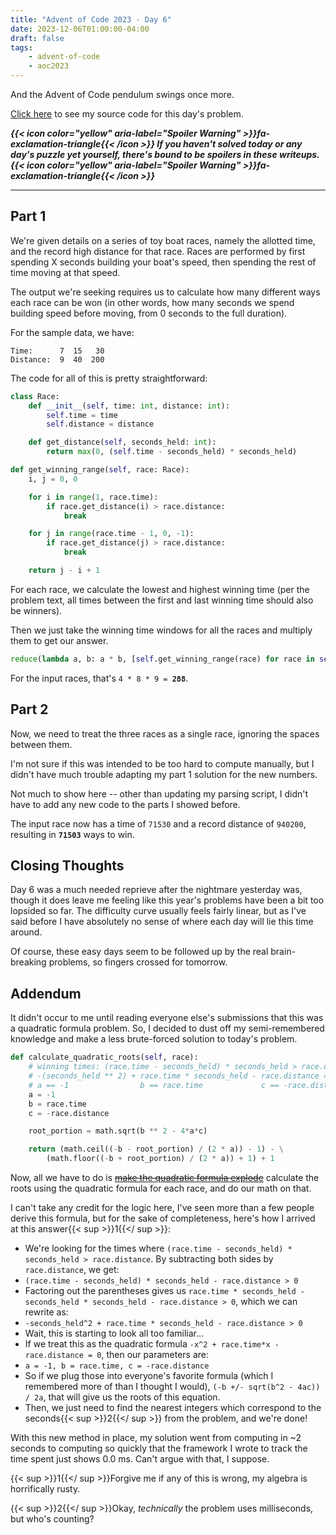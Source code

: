 ```yaml
---
title: "Advent of Code 2023 - Day 6"
date: 2023-12-06T01:00:00-04:00
draft: false
tags:
    - advent-of-code
    - aoc2023
---
```


And the Advent of Code pendulum swings once more.

[Click here](https://github.com/Ratheronfire/advent-of-code/blob/master/2023/day-6.py) to see my source code for this day's problem.

***{{< icon color="yellow" aria-label="Spoiler Warning" >}}fa-exclamation-triangle{{< /icon >}} If you haven't solved today or any day's puzzle yet yourself, there's bound to be spoilers in these writeups. {{< icon color="yellow" aria-label="Spoiler Warning" >}}fa-exclamation-triangle{{< /icon >}}***

---

## Part 1

We're given details on a series of toy boat races, namely the allotted time, and the record high distance for that race. Races are performed by first spending X seconds building your boat's speed, then spending the rest of time moving at that speed.

The output we're seeking requires us to calculate how many different ways each race can be won (in other words, how many seconds we spend building speed before moving, from 0 seconds to the full duration).

For the sample data, we have:

```
Time:      7  15   30
Distance:  9  40  200
```

The code for all of this is pretty straightforward:

```python
class Race:
    def __init__(self, time: int, distance: int):
        self.time = time
        self.distance = distance

    def get_distance(self, seconds_held: int):
        return max(0, (self.time - seconds_held) * seconds_held)
```

```python
def get_winning_range(self, race: Race):
    i, j = 0, 0

    for i in range(1, race.time):
        if race.get_distance(i) > race.distance:
            break

    for j in range(race.time - 1, 0, -1):
        if race.get_distance(j) > race.distance:
            break

    return j - i + 1
```

For each race, we calculate the lowest and highest winning time (per the problem text, all times between the first and last winning time should also be winners).

Then we just take the winning time windows for all the races and multiply them to get our answer.

```python
reduce(lambda a, b: a * b, [self.get_winning_range(race) for race in self.races])
```

For the input races, that's ``4 * 8 * 9 = ``**``288``**.

## Part 2

Now, we need to treat the three races as a single race, ignoring the spaces between them.

I'm not sure if this was intended to be too hard to compute manually, but I didn't have much trouble adapting my part 1 solution for the new numbers.

Not much to show here -- other than updating my parsing script, I didn't have to add any new code to the parts I showed before.

The input race now has a time of ``71530`` and a record distance of ``940200``, resulting in **``71503``** ways to win.

## Closing Thoughts

Day 6 was a much needed reprieve after the nightmare yesterday was, though it does leave me feeling like this year's problems have been a bit too lopsided so far. The difficulty curve usually feels fairly linear, but as I've said before I have absolutely no sense of where each day will lie this time around.

Of course, these easy days seem to be followed up by the real brain-breaking problems, so fingers crossed for tomorrow.

## Addendum

It didn't occur to me until reading everyone else's submissions that this was a quadratic formula problem. So, I decided to dust off my semi-remembered knowledge and make a less brute-forced solution to today's problem.


```python
def calculate_quadratic_roots(self, race):
    # winning times: (race.time - seconds_held) * seconds_held > race.distance
    # -(seconds_held ** 2) + race.time * seconds_held - race.distance = 0
    # a == -1                b == race.time             c == -race.distance
    a = -1
    b = race.time
    c = -race.distance

    root_portion = math.sqrt(b ** 2 - 4*a*c)

    return (math.ceil((-b - root_portion) / (2 * a)) - 1) - \
        (math.floor((-b + root_portion) / (2 * a)) + 1) + 1
```

Now, all we have to do is  ~~[make the quadratic formula explode](https://youtu.be/Az49aNuYeJs?t=15)~~ calculate the roots using the quadratic formula for each race, and do our math on that.

I can't take any credit for the logic here, I've seen more than a few people derive this formula, but for the sake of completeness, here's how I arrived at this answer{{< sup >}}1{{</ sup >}}:

* We're looking for the times where ``(race.time - seconds_held) * seconds_held > race.distance``. By subtracting both sides by ``race.distance``, we get:
* ``(race.time - seconds_held) * seconds_held - race.distance > 0``
* Factoring out the parentheses gives us ``race.time * seconds_held - seconds_held * seconds_held - race.distance > 0``, which we can rewrite as:
* ``-seconds_held^2 + race.time * seconds_held - race.distance > 0``
* Wait, this is starting to look all too familiar...
* If we treat this as the quadratic formula ``-x^2 + race.time*x - race.distance = 0``, then our parameters are:
* ``a = -1, b = race.time, c = -race.distance``
* So if we plug those into everyone's favorite formula (which I remembered more of than I thought I would), ``(-b +/- sqrt(b^2 - 4ac)) / 2a``, that will give us the roots of this equation.
* Then, we just need to find the nearest integers which correspond to the seconds{{< sup >}}2{{</ sup >}} from the problem, and we're done!

With this new method in place, my solution went from computing in ~2 seconds to computing so quickly that the framework I wrote to track the time spent just shows 0.0 ms. Can't argue with that, I suppose.

{{< sup >}}1{{</ sup >}}Forgive me if any of this is wrong, my algebra is horrifically rusty.

{{< sup >}}2{{</ sup >}}Okay, *technically* the problem uses milliseconds, but who's counting?